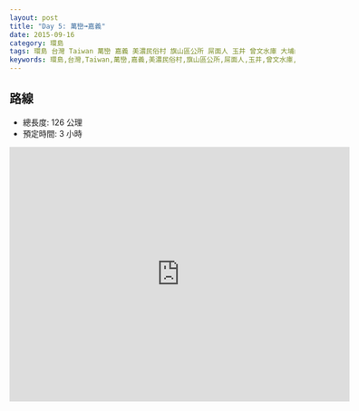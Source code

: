 ```yaml
---
layout: post
title: "Day 5: 萬巒➟嘉義"
date: 2015-09-16
category: 環島
tags: 環島 台灣 Taiwan 萬巒 嘉義 美濃民俗村 旗山區公所 屌面人 玉井 曾文水庫 大埔山莊
keywords: 環島,台灣,Taiwan,萬巒,嘉義,美濃民俗村,旗山區公所,屌面人,玉井,曾文水庫,大埔山莊
---
```


## 路線

- 總長度: 126 公理
- 預定時間: 3 小時

<iframe src="https://www.google.com/maps/embed?pb=!1m52!1m12!1m3!1d470303.5148997835!2d120.27574071682507!3d22.941157926052153!2m3!1f0!2f0!3f0!3m2!1i1024!2i768!4f13.1!4m37!3e0!4m5!1s0x346e23bb34e5f5fd%3A0xf5302d20651c1c0f!2z5bGP5p2x57ij6JCs5beS6YSJ!3m2!1d22.584046!2d120.6084832!4m5!1s0x346e6a6d2b0cb93d%3A0x552ff93494ff0df2!2z576O5r-D5rCR5L-X5p2RIDg0M-mrmOmbhOW4gue-jua_g-WNgOS4reWxsei3r-S6jOautTQyMeW3tzgw6Jmf!3m2!1d22.893127099999997!2d120.5139777!4m5!1s0x346e6a529edc08bf%3A0x31a7bf662fbdf8c4!2z5peX5bGx5Y2A5YWs5omA!3m2!1d22.888641999999997!2d120.48348999999999!4m5!1s0x346e6113a7bf1a4f%3A0x3bee25b3a4fdd2ae!2z546J5LqV6L6y5pyD!3m2!1d23.125892!2d120.46179099999999!4m5!1s0x346ef4a4bdd00f3b%3A0xa0225eebf81a13b8!2z5ZiJ576p57ij5pu-5paH5rC05bqr6KeA5pmv5bmz5Y-w!3m2!1d23.241584!2d120.544142!4m5!1s0x346ef24519fde343%3A0x3df8351974c64029!2z5ZiJ576p57ij5aSn5Z-U6YSJ5aSn5Z-U5p2R5aSn5Z-U5aSn5Z-U5bGx6I6K!3m2!1d23.2971738!2d120.58730419999999!5e0!3m2!1szh-TW!2stw!4v1441334118188" width="600" height="450" frameborder="0" style="border:0" allowfullscreen></iframe>
